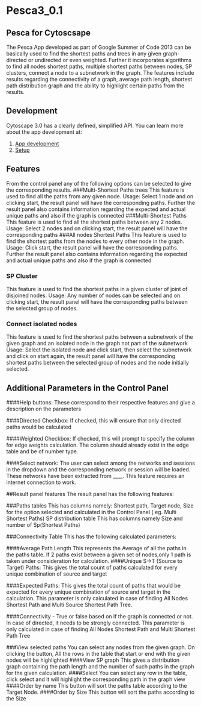 # Pesca3_0.1
## Pesca for Cytoscsape 


The Pesca App developed as part of Google Summer of Code 2013 can be basically used to find the shortest paths and trees in any given graph- directed or undirected or even weighted. Further it incorporates algorithms to find all nodes shortest paths, multiple shortest paths between nodes, SP clusters, connect a node to a subnetwork in the graph. The features include results regarding the connectivity of a graph, average path length, shortest path distribution graph and the ability to highlight certain paths from the results.

## Development
Cytoscape 3.0 has a clearly defined, simplified API. You can learn more about the app development at: 
1. [App development](http://wiki.cytoscape.org/Cytoscape_3/AppDeveloper)
2. [Setup ](http://opentutorials.cgl.ucsf.edu/index.php/Tutorial:Setup_App_development_environment)


## Features


From the control panel any of the following options can be selected to give the corresponding results.
###Multi-Shortest Paths trees
This feature is used to find all the paths from any given node. 
Usage: Select 1 node and on clicking start, the result panel will have the corresponding paths. Further the result panel also contains information regarding the expected and actual unique paths and also if the graph is connected
###Multi-Shortest Paths 
This feature is used to find all the shortest paths between any 2 nodes. 
Usage: Select 2 nodes and on clicking start, the result panel will have the corresponding paths
###All nodes Shortest Paths 
This feature is used to find the shortest paths from the nodes to every other node in the graph. 
Usage: Click start, the result panel will have the corresponding paths.
 Further the result panel also contains information regarding the expected and actual unique paths and also if the graph is connected
###	SP Cluster
This feature is used to find the shortest paths in a given cluster of joint of disjoined nodes. 
Usage: Any number of nodes can be selected and on clicking start, the result panel will have the corresponding paths between the selected group of nodes. 
### 	Connect isolated nodes
This feature is used to find the shortest paths between a subnetwork of the given graph and an isolated node in the graph not part of the subnetwork 
Usage: Select the isolated node and click start, then select the subnetwork and click on start again, the result panel will have the corresponding shortest paths between the selected group of nodes and the node initially selected. 


## Additional Parameters in the Control Panel

####Help buttons: 
These correspond to their respective features and give a description on the parameters

####Directed Checkbox:
If checked, this will ensure that only directed paths would be calculated

####Weighted Checkbox:
If checked, this will prompt to specify the column for edge weights calculation. The column should already exist in the edge table and be of number type. 

####Select network:
The user can select among the networks and sessions in the dropdown and the corresponding network or session will be loaded. These networks have been extracted from ____. This feature requires an internet connection to work.


##Result panel features
The result panel has the following features:

###Paths tables
This has columns namely: Shortest path, Target node, Size for the option selected and calculated in the Control Panel ( eg. Multi Shortest Paths)
SP distribution table
This has columns namely Size and number of Sp(Shortest Paths)

###Connectivity Table
 This has the following calculated parameters: 
 
####Average Path Length 
This represents the Average of all the paths in the paths table. If 2 paths exist between a given set of nodes,only 1 path is taken under consideration for calculation. 
####Unique S->T (Source to Target) Paths: 
This gives the total count of paths calculated for every unique combination of source and target

####Expected Paths: 
This gives the total count of paths that would be expected for every unique combination of source and target in the calculation. This parameter is only calculated in case of finding All Nodes Shortest Path and Multi Source Shortest Path Tree.

####Connectivity -
True or false based on if the graph is connected or not. In case of directed, it needs to be strongly connected. This parameter is only calculated in case of finding All Nodes Shortest Path and Multi Shortest Path Tree


###View selected paths
 You can select any nodes from the given graph. On clicking the button, All the rows in the table that start or end with the given nodes will be highlighted
####View SP graph
This gives a distribution graph containing the path length and the number of such paths in the graph for the given calculation.
####Select
 You can select any row in the table, click select and it will highlight the corresponding path in the graph view
####Order by name
 This button will sort the paths table according to the Target Node.
####Order by Size
 This button will sort the paths according to the Size
